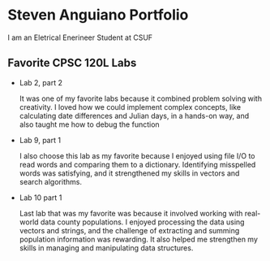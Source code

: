# Steven Anguiano Portfolio

I am an Eletrical Enerineer Student at CSUF

## Favorite CPSC 120L Labs

* Lab 2, part 2
  
  It was one of my favorite labs because it combined problem solving with creativity. I loved how we could implement complex concepts, like calculating date differences and Julian days, in a hands-on way, and also taught me how to debug the function

* Lab 9, part 1
  
  I also choose this lab as my favorite because I enjoyed using file I/O to read words and comparing them to a dictionary. Identifying misspelled words was satisfying, and it strengthened my skills in vectors and search algorithms. 

* Lab 10 part 1
  
  Last lab that was my favorite was because it involved working with real-world data county populations. I enjoyed processing the data using vectors and strings, and the challenge of extracting and summing population information was rewarding. It also helped me strengthen my skills in managing and manipulating data structures.
